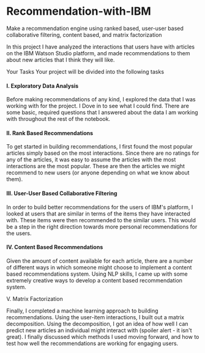 # Recommendation-with-IBM
Make a recommendation engine using ranked based, user-user based collaborative filtering, content based, and matrix factorization


In this project I have analyzed the interactions that users have with articles on the IBM Watson Studio platform, and made 
recommendations to them about new articles that I think they will like. 

Your Tasks
Your project will be divided into the following tasks

#### I. Exploratory Data Analysis
Before making recommendations of any kind, I explored the data that I was working with for the project. I Dove in to see what I could find. There are some basic, required questions that I answered about the data I am working with throughout the rest of the notebook.

#### II. Rank Based Recommendations

To get started in building recommendations, I first found the most popular articles simply based on the most interactions. Since there are no ratings for any of the articles, it was easy to assume the articles with the most interactions are the most popular. These are then the articles we might recommend to new users (or anyone depending on what we know about them).

#### III. User-User Based Collaborative Filtering

In order to build better recommendations for the users of IBM's platform, I looked at users that are similar in terms of the items they have interacted with. These items were then recommended to the similar users. This would be a step in the right direction towards more personal recommendations for the users.

#### IV. Content Based Recommendations

Given the amount of content available for each article, there are a number of different ways in which someone might choose to implement a content based recommendations system. Using NLP skills, I came up with some extremely creative ways to develop a content based recommendation system.

V. Matrix Factorization

Finally, I completed a machine learning approach to building recommendations. Using the user-item interactions, I built out a matrix decomposition. Using the decomposition, I got an idea of how well I can predict new articles an individual might interact with (spoiler alert - it isn't great). I finally discussed which methods I used moving forward, and how to test how well the recommendations are working for engaging users.
